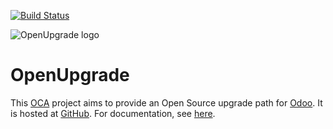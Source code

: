 [![Build Status](https://travis-ci.org/OCA/OpenUpgrade.svg?branch=13.0)](https://travis-ci.org/OCA/OpenUpgrade)

![OpenUpgrade logo](/odoo/openupgrade/doc/source/images/OpenUpgrade.png?raw=true)

OpenUpgrade
===========

This <a href="https://odoo-community.org">OCA</a> project aims to provide an Open Source upgrade path for <a href="https://github.com/odoo/odoo">Odoo</a>. It is hosted at <a href="https://github.com/oca/openupgrade">GitHub</a>. For documentation, see <a href="https://github.com/OCA/OpenUpgrade.git">here</a>.
